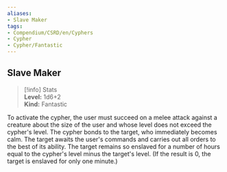 ```yaml
---
aliases:
- Slave Maker
tags:
- Compendium/CSRD/en/Cyphers
- Cypher
- Cypher/Fantastic
---
```


  
## Slave Maker  
>[!info] Stats  
> **Level:** 1d6+2  
> **Kind:** Fantastic
  
To activate the cypher, the user must succeed on a melee attack against a creature about the size of the user and whose level does not exceed the cypher's level. The cypher bonds to the target, who immediately becomes calm. The target awaits the user's commands and carries out all orders to the best of its ability. The target remains so enslaved for a number of hours equal to the cypher's level minus the target's level. (If the result is 0, the target is enslaved for only one minute.)